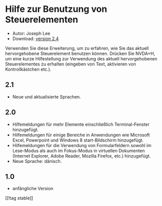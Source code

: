 # Hilfe zur Benutzung von Steuerelementen #

* Autor: Joseph Lee
* Download: [version 2.4][1]

Verwenden Sie diese Erweiterung, um zu erfahren, wie Sie das aktuell
hervorgehobene Steuerelement benutzen können. Drücken Sie NVDA+H, um eine
kurze Hilfestellung zur Verwendung des aktuell hervorgehobenen
Steuerelementes zu erhalten (eingeben von Text, aktivieren von
Kontrollkästchen etc.).

## 2.1 ##

* Neue und aktualisierte Sprachen.


## 2.0 ##

* Hilfemeldungen für mehr Elemente einschließlich Terminal-Fenster
  hinzugefügt.
* Hilfemeldungen für einige Bereiche in Anwendungen wie Microsoft Excel,
  Powerpoint und Windows 8 start-Bildschirm hinzugefügt.
* Hilfemeldungen für die Verwendung von Formularfeldern sowohl im Lese-Modus
  als auch im Fokus-Modus in virtuellen Dokumenten (Internet Explorer, Adobe
  Reader, Mozilla Firefox, etc.) hinzugefügt.
* Neue Sprache: dänisch.


## 1.0 ##

* anfängliche Version

[[!tag stable]]

[1]: http://addons.nvda-project.org/files/get.php?file=cua
